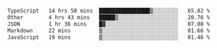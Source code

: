 <!--START_SECTION:waka-->

```txt
TypeScript   14 hrs 58 mins  ████████████████▒░░░░░░░░   65.82 %
Other        4 hrs 43 mins   █████▒░░░░░░░░░░░░░░░░░░░   20.76 %
JSON         1 hr 36 mins    █▓░░░░░░░░░░░░░░░░░░░░░░░   07.08 %
Markdown     22 mins         ▒░░░░░░░░░░░░░░░░░░░░░░░░   01.66 %
JavaScript   19 mins         ▒░░░░░░░░░░░░░░░░░░░░░░░░   01.46 %
```

<!--END_SECTION:waka-->